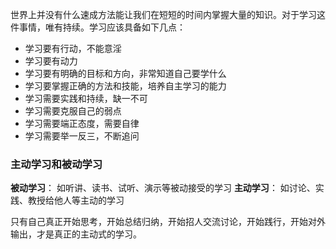 
世界上并没有什么速成方法能让我们在短短的时间内掌握大量的知识。对于学习这件事情，唯有持续。学习应该具备如下几点：

- 学习要有行动，不能意淫
- 学习要有动力
- 学习要有明确的目标和方向，非常知道自己要学什么
- 学习要掌握正确的方法和技能，培养自主学习的能力
- 学习需要实践和持续，缺一不可
- 学习需要克服自己的弱点
- 学习需要端正态度，需要自律
- 学习需要举一反三，不断追问

### 主动学习和被动学习

**被动学习**： 如听讲、读书、试听、演示等被动接受的学习
**主动学习**： 如讨论、实践、教授给他人等主动的学习

只有自己真正开始思考，开始总结归纳，开始招人交流讨论，开始践行，开始对外输出，才是真正的主动式的学习。




